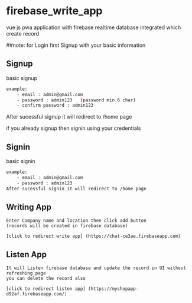 # firebase_write_app
vue js pwa application with firebase realtime database integrated which create record

##note:
for Login first Signup with your basic information

## Signup
basic signup 
```bash
example:
	- email : admin@gmail.com
	- password : admin123	(password min 6 char)
	- confirm password : admin123
```
After sucessful signup it will redirect to /home page

if you already signup then signin using your credentials

## Signin
basic signin
```bash
example:
	- email : admin@gmail.com
	- password : admin123
After sucessful signin it will redirect to /home page	
```

## Writing App
	Enter Company name and location then click add button
	(records will be created in firebase database)

	[click to redirect write app] (https://chat-ce3ae.firebaseapp.com)
	
## Listen App
	It will Listen firebase database and update the record in UI without refreshing page
	you can delete the record also
	
	[click to redirect listen app] (https://myshopapp-d92af.firebaseapp.com/)
	
